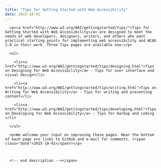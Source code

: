 ```yaml
---
title: "Tips for Getting Started with Web Accessibility"
date: 2015-10-01
---
```

<span class="description">

      <p><a href="http://www.w3.org/WAI/gettingstarted/tips/">Tips for Getting Started with Web Accessibility</a> are designed to meet the needs of web developers, designers, writers, and others who want practical starting points for implementing web accessibility and WCAG 2.0 in their work. Three Tips pages are available now:</p>

      <ul>

        <li><a href="http://www.w3.org/WAI/gettingstarted/tips/designing.html">Tips on Designing for Web Accessibility</a> - Tips for user interface and visual design</li>

        <li><a href="http://www.w3.org/WAI/gettingstarted/tips/writing.html">Tips on Writing for Web Accessibility</a> - Tips for writing and presenting content</li>

        <li><a href="http://www.w3.org/WAI/gettingstarted/tips/developing.html">Tips on Developing for Web Accessibility</a> - Tips for markup and coding </li>

      </ul>

      <p>We welcome your input on improving these pages. Near the bottom of each page are links to GitHub and e-mail for comments. (<span class="date">2015-10-01</span>)</p>

      

      <!-- end description --></span>